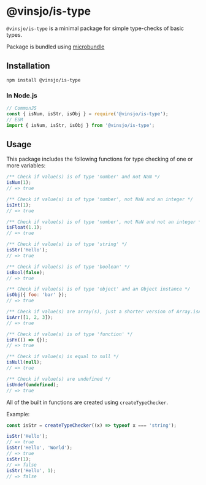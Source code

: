 # @vinsjo/is-type

`@vinsjo/is-type` is a minimal package for simple type-checks of basic types.

Package is bundled using [microbundle](https://www.npmjs.com/package/microbundle)

## Installation

`npm install @vinsjo/is-type`

### In Node.js

```js
// CommonJS
const { isNum, isStr, isObj } = require('@vinsjo/is-type');
// ESM
import { isNum, isStr, isObj } from '@vinsjo/is-type';
```

## Usage

This package includes the following functions for type checking of one or more variables:

```js
/** Check if value(s) is of type 'number' and not NaN */
isNum(1);
// => true

/** Check if value(s) is of type 'number', not NaN and an integer */
isInt(1);
// => true

/** Check if value(s) is of type 'number', not NaN and not an integer */
isFloat(1.1);
// => true

/** Check if value(s) is of type 'string' */
isStr('Hello');
// => true

/** Check if value(s) is of type 'boolean' */
isBool(false);
// => true

/** Check if value(s) is of type 'object' and an Object instance */
isObj({ foo: 'bar' });
// => true

/** Check if value(s) are array(s), just a shorter version of Array.isArray */
isArr([1, 2, 3]);
// => true

/** Check if value(s) is of type 'function' */
isFn(() => {});
// => true

/** Check if value(s) is equal to null */
isNull(null);
// => true

/** Check if value(s) are undefined */
isUndef(undefined);
// => true
```

All of the built in functions are created using `createTypeChecker`.

Example:

```js
const isStr = createTypeChecker((x) => typeof x === 'string');

isStr('Hello');
// => true
isStr('Hello', 'World');
// => true
isStr(1);
// => false
isStr('Hello', 1);
// => false
```
